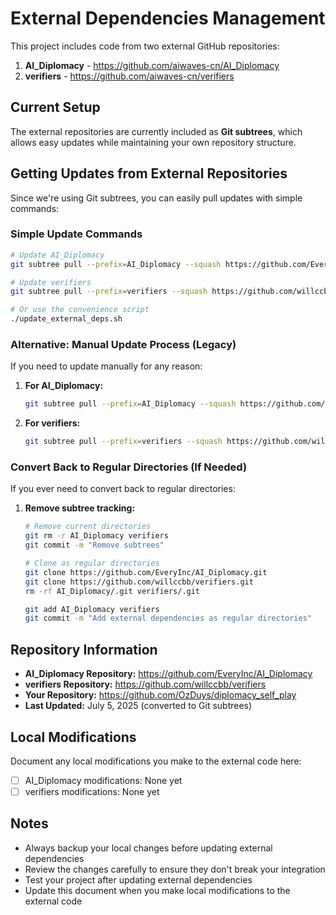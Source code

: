 # External Dependencies Management

This project includes code from two external GitHub repositories:

1. **AI_Diplomacy** - https://github.com/aiwaves-cn/AI_Diplomacy
2. **verifiers** - https://github.com/aiwaves-cn/verifiers

## Current Setup

The external repositories are currently included as **Git subtrees**, which allows easy updates while maintaining your own repository structure.

## Getting Updates from External Repositories

Since we're using Git subtrees, you can easily pull updates with simple commands:

### Simple Update Commands

```bash
# Update AI_Diplomacy
git subtree pull --prefix=AI_Diplomacy --squash https://github.com/EveryInc/AI_Diplomacy.git main

# Update verifiers  
git subtree pull --prefix=verifiers --squash https://github.com/willccbb/verifiers.git main

# Or use the convenience script
./update_external_deps.sh
```

### Alternative: Manual Update Process (Legacy)

If you need to update manually for any reason:

1. **For AI_Diplomacy:**
   ```bash
   git subtree pull --prefix=AI_Diplomacy --squash https://github.com/EveryInc/AI_Diplomacy.git main
   ```

2. **For verifiers:**
   ```bash
   git subtree pull --prefix=verifiers --squash https://github.com/willccbb/verifiers.git main
   ```

### Convert Back to Regular Directories (If Needed)

If you ever need to convert back to regular directories:

1. **Remove subtree tracking:**
   ```bash
   # Remove current directories
   git rm -r AI_Diplomacy verifiers
   git commit -m "Remove subtrees"
   
   # Clone as regular directories
   git clone https://github.com/EveryInc/AI_Diplomacy.git
   git clone https://github.com/willccbb/verifiers.git
   rm -rf AI_Diplomacy/.git verifiers/.git
   
   git add AI_Diplomacy verifiers
   git commit -m "Add external dependencies as regular directories"
   ```

## Repository Information

- **AI_Diplomacy Repository:** https://github.com/EveryInc/AI_Diplomacy
- **verifiers Repository:** https://github.com/willccbb/verifiers  
- **Your Repository:** https://github.com/OzDuys/diplomacy_self_play
- **Last Updated:** July 5, 2025 (converted to Git subtrees)

## Local Modifications

Document any local modifications you make to the external code here:

- [ ] AI_Diplomacy modifications: None yet
- [ ] verifiers modifications: None yet

## Notes

- Always backup your local changes before updating external dependencies
- Review the changes carefully to ensure they don't break your integration
- Test your project after updating external dependencies
- Update this document when you make local modifications to the external code
